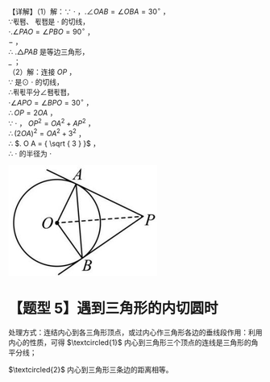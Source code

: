 【详解】（1）解：∵ $\cdot$ ，$. \angle O A B = \angle O B A = 3 0 ^ { \circ }$ ，  
∵푃퐴、 푃퐵是 $\cdot$ 的切线，  
$\cdot . \angle P A O = \angle P B O = 9 0 ^ { \circ }$ ，  
$-$ ，  
∴ $. \triangle P A B$ 是等边三角形，  
$\_$ ；  
（2）解：连接 $O P$ ，  
∵ 是⊙ $\cdot$ 的切线，  
∴푂푃平分∠퐴푃퐵，  
$\cdot \angle A P O = \angle B P O = 3 0 ^ { \circ }$ ，  
$\therefore O P = 2 O A$ ，  
∵ $\cdot$ ， $O P ^ { 2 } = O A ^ { 2 } + A P ^ { 2 }$ ，  
$\therefore ( 2 O A ) ^ { 2 } = O A ^ { 2 } + 3 ^ { 2 }$ ，  
∴ $. O A = { \sqrt { 3 } }$ ，  
∴ $\cdot$ 的半径为 $\cdot$

![](<../../qs_image_DB/专题3-6__圆的综合（27类题型）（解析版）/377e5977b0e744f6d6a44c88152b13867bb95330e93fafd6ae261ccf520861cd.jpg>)

# 【题型 5】遇到三角形的内切圆时

处理方式：连结内心到各三角形顶点，或过内心作三角形各边的垂线段作用：利用内心的性质，可得 $\textcircled{1}$ 内心到三角形三个顶点的连线是三角形的角平分线；

$\textcircled{2}$ 内心到三角形三条边的距离相等。
